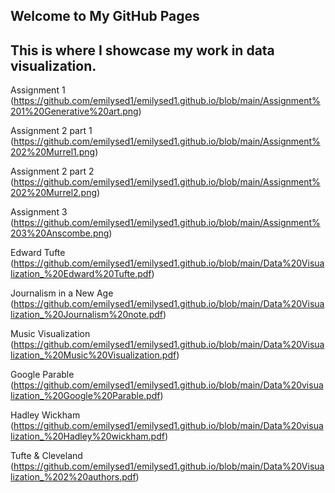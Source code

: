 ## Welcome to My GitHub Pages

## This is where I showcase my work in data visualization.

Assignment 1 (https://github.com/emilysed1/emilysed1.github.io/blob/main/Assignment%201%20Generative%20art.png)

Assignment 2 part 1 (https://github.com/emilysed1/emilysed1.github.io/blob/main/Assignment%202%20Murrel1.png)

Assignment 2 part 2 (https://github.com/emilysed1/emilysed1.github.io/blob/main/Assignment%202%20Murrel2.png)

Assignment 3 (https://github.com/emilysed1/emilysed1.github.io/blob/main/Assignment%203%20Anscombe.png)

Edward Tufte (https://github.com/emilysed1/emilysed1.github.io/blob/main/Data%20Visualization_%20Edward%20Tufte.pdf)

Journalism in a New Age (https://github.com/emilysed1/emilysed1.github.io/blob/main/Data%20Visualization_%20Journalism%20note.pdf)

Music Visualization (https://github.com/emilysed1/emilysed1.github.io/blob/main/Data%20Visualization_%20Music%20Visualization.pdf)

Google Parable (https://github.com/emilysed1/emilysed1.github.io/blob/main/Data%20visualization_%20Google%20Parable.pdf)

Hadley Wickham (https://github.com/emilysed1/emilysed1.github.io/blob/main/Data%20visualization_%20Hadley%20wickham.pdf)

Tufte & Cleveland (https://github.com/emilysed1/emilysed1.github.io/blob/main/Data%20Visualization_%202%20authors.pdf)

